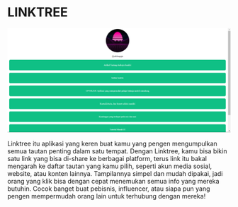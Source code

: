 # LINKTREE #
![](ss.png)

Linktree itu aplikasi yang keren buat kamu yang pengen mengumpulkan semua tautan penting dalam satu tempat. Dengan Linktree, kamu bisa bikin satu link yang bisa di-share ke berbagai platform, terus link itu bakal mengarah ke daftar tautan yang kamu pilih, seperti akun media sosial, website, atau konten lainnya. Tampilannya simpel dan mudah dipakai, jadi orang yang klik bisa dengan cepat menemukan semua info yang mereka butuhin. Cocok banget buat pebisnis, influencer, atau siapa pun yang pengen mempermudah orang lain untuk terhubung dengan mereka!